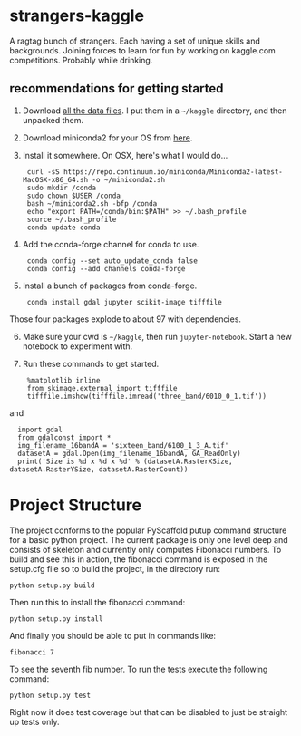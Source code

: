 # strangers-kaggle
A ragtag bunch of strangers. Each having a set of unique skills and backgrounds. Joining forces to learn for fun by working on kaggle.com competitions. Probably while drinking.


## recommendations for getting started

1. Download [all the data files](https://www.kaggle.com/c/dstl-satellite-imagery-feature-detection/data).
   I put them in a `~/kaggle` directory, and then unpacked them.

2. Download miniconda2 for your OS from [here](http://conda.pydata.org/miniconda.html).
3. Install it somewhere.  On OSX, here's what I would do...

        curl -sS https://repo.continuum.io/miniconda/Miniconda2-latest-MacOSX-x86_64.sh -o ~/miniconda2.sh
        sudo mkdir /conda
        sudo chown $USER /conda
        bash ~/miniconda2.sh -bfp /conda
        echo "export PATH=/conda/bin:$PATH" >> ~/.bash_profile
        source ~/.bash_profile
        conda update conda

4. Add the conda-forge channel for conda to use.

        conda config --set auto_update_conda false
        conda config --add channels conda-forge

5. Install a bunch of packages from conda-forge.

        conda install gdal jupyter scikit-image tifffile

  Those four packages explode to about 97 with dependencies.

6. Make sure your cwd is `~/kaggle`, then run `jupyter-notebook`.
   Start a new notebook to experiment with.

7. Run these commands to get started.

        %matplotlib inline
        from skimage.external import tifffile
        tifffile.imshow(tifffile.imread('three_band/6010_0_1.tif'))

  and

      import gdal
      from gdalconst import *
      img_filename_16bandA = 'sixteen_band/6100_1_3_A.tif'
      datasetA = gdal.Open(img_filename_16bandA, GA_ReadOnly)
      print('Size is %d x %d x %d' % (datasetA.RasterXSize, datasetA.RasterYSize, datasetA.RasterCount))




# Project Structure

The project conforms to the popular PyScaffold putup command structure for a basic python project.  The current package is only one level deep and consists of skeleton and currently only computes Fibonacci numbers.  To build and see this in action, the fibonacci command is exposed in the setup.cfg file so to build the project, in the directory run:

```
python setup.py build
```

Then run this to install the fibonacci command:

```
python setup.py install
```

And finally you should be able to put in commands like:

```
fibonacci 7
```

To see the seventh fib number.  To run the tests execute the following command:

```
python setup.py test
```

Right now it does test coverage but that can be disabled to just be straight up tests only.

